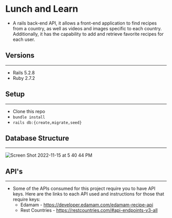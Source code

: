 # Lunch and Learn
- A rails back-end API, it allows a front-end application to find recipes from a country, as well as videos and images specific to each country. Additionally, it has the capability to add and retrieve favorite recipes for each user.

## Versions
------------------
- Rails 5.2.8
- Ruby 2.7.2


## Setup
------------
- Clone this repo
- ```bundle install```
- ```rails db:{create,migrate,seed}```

## Database Structure
----------------------
![Screen Shot 2022-11-15 at 5 40 44 PM](https://user-images.githubusercontent.com/105956031/202055197-f80df458-1e0b-40a9-98e5-15e8052473e5.png)

## API's
---------
- Some of the APIs consumed for this project require you to have API keys. Here are the links to each API used and instructions for those that require keys:
  - Edamam - https://developer.edamam.com/edamam-recipe-api
  - Rest Countries - https://restcountries.com/#api-endpoints-v3-all
